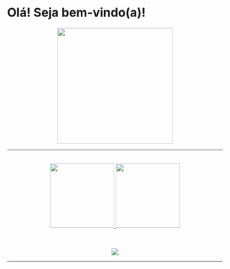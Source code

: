 # Olá! Seja bem-vindo(a)! 

<p align='center'>
<img src="https://media.giphy.com/media/QvpqTCiEcwtvx6wwJK/giphy.gif" width="270" height="270" frameBorder="0" class="giphy-embed" allowFullScreen></img></p>
<hr>

  <div>
  <p align='center'>
  <a href="https://github.com/vitoriaisabel">
  <br>
  <img height = "150em" src = "https://github-readme-stats.vercel.app/api?username=vitoria-F5&show_icons=true&theme=radical&include_all_commits=true&count_private=true" />
  <img height = "150em" src = "https://github-readme-stats.vercel.app/api/top-langs/?username=vitoria-F5&layout=compact&langs_count=16&theme=radical" />
    </p>
  </div>
  
  <div>
    <br>
    <p align='center'>
<img src="https://profile-counter.glitch.me/vitoriaisabel/count.svg" />  
      <hr>
  </div>   
  
 <br>
 <p align='center'>
